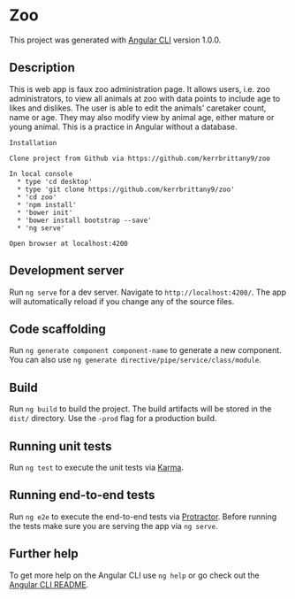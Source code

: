 # Zoo

This project was generated with [Angular CLI](https://github.com/angular/angular-cli) version 1.0.0.

## Description

This is web app is faux zoo administration page. It allows users, i.e. zoo administrators, to view all animals at zoo with data points to include age to likes and dislikes. The user is able to edit the animals' caretaker count, name or age. They may also modify view by animal age, either mature or young animal. This is a practice in Angular without a database.

```
Installation

Clone project from Github via https://github.com/kerrbrittany9/zoo

In local console
  * type 'cd desktop'
  * type 'git clone https://github.com/kerrbrittany9/zoo'
  * 'cd zoo'
  * 'npm install'
  * 'bower init'
  * 'bower install bootstrap --save'
  * 'ng serve'

Open browser at localhost:4200
```
## Development server

Run `ng serve` for a dev server. Navigate to `http://localhost:4200/`. The app will automatically reload if you change any of the source files.

## Code scaffolding

Run `ng generate component component-name` to generate a new component. You can also use `ng generate directive/pipe/service/class/module`.

## Build

Run `ng build` to build the project. The build artifacts will be stored in the `dist/` directory. Use the `-prod` flag for a production build.

## Running unit tests

Run `ng test` to execute the unit tests via [Karma](https://karma-runner.github.io).

## Running end-to-end tests

Run `ng e2e` to execute the end-to-end tests via [Protractor](http://www.protractortest.org/).
Before running the tests make sure you are serving the app via `ng serve`.

## Further help

To get more help on the Angular CLI use `ng help` or go check out the [Angular CLI README](https://github.com/angular/angular-cli/blob/master/README.md).
